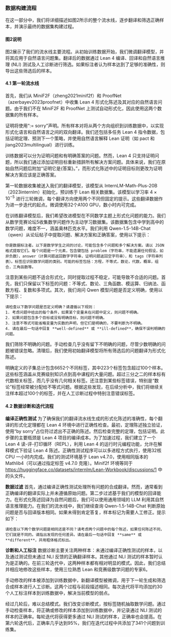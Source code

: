 ### 数据构建流程

在这一部分中，我们将详细描述如图2所示的整个流水线，逐步翻译和筛选正确样本，并演示最终的数据集构建过程。

#### 图2说明
图2展示了我们的流水线主要流程。从初始训练数据开始，我们微调翻译模型，并将其应用于自然语言问题集。翻译后的数据通过 Lean 4 编译、回译和自然语言推理 (NLI) 测试及人工诊断进行筛选。如果标注者认为样本达到了足够的准确性，则导出这些筛选后的样本。

#### 4.1 第一轮流水线
首先，我们从 MiniF2F（zheng2021minif2f）和 ProofNet（azerbayev2023proofnet）中收集 Lean 4 形式化陈述及其对应的自然语言问题。由于我们不在 MiniF2F 和 ProofNet 上测试自动形式化，因此使用这两个数据集的所有样本。

证明将使用“:= sorry”声明。所有样本对将从两个方向组织到训练数据中，以实现形式化语言和自然语言之间的双向翻译。我们还包括多任务 Lean 4 指令数据，包括证明定理、预测下一个策略，并使用自然语言解释 Lean 证明（如 pact 和 jiang2023multilingual）进行训练。

训练数据可以分为证明问题和有明确答案的问题。然而，Lean 4 只支持证明问题，所以我们通过添加证明目标重新措辞所有解决方案问题。具体来说，我们在原始自然问题后附加“证明它是{答案}。”，而形式化陈述中的证明目标则更改为证明解决方案应该是正确答案。

第一轮数据收集被送入我们的翻译模型，该模型从 InternLM-Math-Plus-20B（2023internlm）初始化，预训练于 Lean 相关数据集。该模型以学习率 $4 \times 10^{-5}$ 进行三轮微调，每个翻译方向使用两个不同但固定的提示。这些翻译数据作为进一步迭代的起点。微调使用32个A100 GPU，数小时内可完成。

在训练翻译模型后，我们希望改进模型在不同数学主题上形式化问题的能力。我们从数学竞赛论坛5收集数学问题作为主动学习数据集。该数据集包含中学到高中的数学问题，难度不一，涵盖奥林匹克水平。我们利用 Qwen-1.5-14B-Chat（qwen）从论坛帖子中提取问题、解决方案和正确答案，使用以下提示：

```
你是数据标注者。以下是数学学生之间的讨论，可能包含多个问题和多个解决方案。请以 JSON 格式提取它们。每个问题是一个元素，包含键包括 problem（字符串，不能遗漏任何假设，如非负数），answer（计算问题返回数字字符串，证明问题返回空字符串），和 tags（字符串列表）。标签应识别数学问题的类别。可能的标签包括：方程，不等式，数论，代数，概率，组合，三角函数等。
```

注意到某些问题不适合形式化，同时提取过程不稳定，可能导致不合适的问题。首先，我们只保留以下标签的问题：不等式、数论、三角函数、模运算、归纳法、函数方程、复数和多项式。其次，我们询问 Qwen 模型问题是否定义明确，使用以下提示：

```
请检查以下数学问题是否定义明确？请遵循以下规则：
1. 考虑问题中给出的每个条件，如果某个变量未在问题中定义，则问题不明确。
2. 如果问题包含多个目标或没有明确目标，则问题不明确。
3. 注意不等式可能省略变量为实数的声明，但它们是明确的，不要判断为不明确。
4. 请在最后一句话中回复 **well-defined** 或 **ill-defined**，确保不误判明确的问题。
```

我们筛除不明确的问题。手动检查几乎没有留下不明确的问题，尽管少数明确的问题被错误忽略。清理后，我们使用初始翻译模型将所有筛选后的问题翻译为形式化陈述。

明确定义的子集总计包含6652个不同标签，其中223个标签包含超过100个样本。这些标签涵盖从竞赛级别知识点到高中课程的大量问题。超过三分之二的样本标有代数相关标签，而几乎没有几何相关标签。还注意到某些标签错误，特别是“数论”标签经常被分配给不等式问题。根据这些发现，在后续分析中，我们将继续关注样本超过100个的标签，并在人工诊断过程中特别注意错误标签。

#### 4.2 数据诊断和迭代流程
**编译正确性测试**
为了确保我们的翻译流水线生成的形式化陈述的准确性，每个翻译的形式化定理都在 Lean 4 环境中进行正确性检查。最初，定理陈述独立验证，使用“by sorry”占位符过滤出不正确的陈述。然后检查完整的定理，包括证明。此步骤的主要瓶颈是 Lean 4 项目的编译成本。为了加速过程，我们建立了一个 Lean 4 读-评-打印循环（REPL），利用 Lean 4 的运行时元编程功能，允许在解释模式下验证 Lean 4 陈述。正确性测试程序可以以多进程方式执行，使用32核 CPU 一小时内完成。我们的测试环境基于 Lean v4.7.0，使用相同版本的 Mathlib4（可以通过指定标签 v4.7.0 克隆）。Minif2f 环境等同于 https://huggingface.co/datasets/internlm/Lean-Workbook/discussions/1 中的头文件。

**数据过滤**
首先，通过编译正确性测试处理所有问题的合成翻译。然而，通常看到正确编译的翻译实际上并未遵循原始问题。第二步过滤基于我们的模型的回译能力。在形式化陈述回译为自然问题后，我们可以使用通用领域的 LLM 利用其自然语言推理能力。在我们的流水线中，我们继续查询 Qwen-1.5-14B-Chat 判断原始问题是否与回译版本相同。如果未得到肯定答复，样本标记为需要人工修正。提示如下：

```
请检查以下两个数学问题是相同还是不同？请考虑两个问题中的每个陈述，如果任何陈述不同，它们就是不同的。请指出发现的任何差异。请在最后一句话中回复 **same** 或 **different**，并用粗体格式标出。
```

**诊断和人工标注**
数据诊断主要关注两种样本：未通过编译正确性测试的样本，以及通过测试但未通过 NLI 反馈的正确翻译样本。其他通过 NLI 测试的样本暂时认为是正确的。在前三轮迭代中，这两种样本都有相对明显的模式。因此，我们总结并相应地修改这些样本，使用三位熟悉 Lean 和竞赛级数学问题的专家6。

手动修改的样本被添加到训练数据中，新翻译模型被微调，用于下一轮生成和筛选合成样本进行人工诊断。这两个过程与前段描述相同。每次迭代将平均添加约30个人工标注样本到训练数据中，解决当前模型的弱点。

经过几轮后，难以总结模式。我们改变诊断模式，按标签随机抽取数学问题。通过手动检查样本，将正确或修改的样本添加到训练数据中，并记录通过 NLI 测试的样本的正确率。每轮迭代将获得更多通过 NLI 测试的样本，正确率也会提高。在第六轮迭代后，正确率几乎达到95%，我们在迭代过程中共添加了341个问题到训练集。
